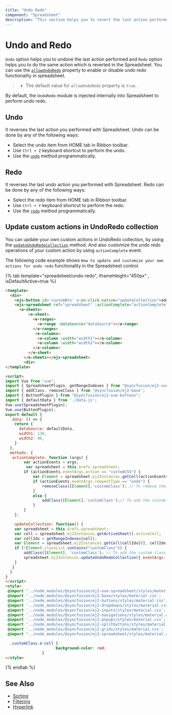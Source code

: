 ```yaml
---
title: "Undo Redo"
component: "Spreadsheet"
description: "This section helps you to revert the last action performed and revert the last undo action performed with Spreadsheet."
---
```


# Undo and Redo

`Undo` option helps you to undone the last action performed and `Redo` option helps you to do the same action which is reverted in the Spreadsheet. You can use the [`allowUndoRedo`](../api/spreadsheet/#allowundoredo) property to enable or disable undo redo functionality in spreadsheet.

> * The default value for `allowUndoRedo` property is `true`.

By default, the `UndoRedo` module is injected internally into Spreadsheet to perform undo redo.

## Undo

It reverses the last action you performed with Spreadsheet. Undo can be done by any of the following ways:

* Select the undo item from HOME tab in Ribbon toolbar.
* Use `Ctrl + Z` keyboard shortcut to perform the undo.
* Use the [`undo`](../api/spreadsheet/#undo) method programmatically.

## Redo

It reverses the last undo action you performed with Spreadsheet. Redo can be done by any of the following ways:

* Select the redo item from HOME tab in Ribbon toolbar.
* Use `Ctrl + Y` keyboard shortcut to perform the redo.
* Use the [`redo`](../api/spreadsheet/#redo) method programmatically.

## Update custom actions in UndoRedo collection

You can update your own custom actions in UndoRedo collection, by using the [`updateUndoRedoCollection`](../api/spreadsheet/#updateUndoRedoCollection) method. And also customize the undo redo operations of your custom action by using `actionComplete` event.

The following code example shows `How to update and customize your own actions for undo redo` functionality in the Spreadsheet control.

{% tab template="spreadsheet/undo-redo", iframeHeight="450px" , isDefaultActive=true %}

```html
<template>
  <div>
    <ejs-button id='customBtn' v-on:click.native="updateCollection">add/remove Class</ejs-button>
    <ejs-spreadsheet ref="spreadsheet" :actionComplete="actionComplete">
      <e-sheets>
          <e-sheet>
            <e-ranges>
              <e-range :dataSource="dataSource"></e-range>
            </e-ranges>
             <e-columns>
              <e-column :width="width1"></e-column>
              <e-column :width="width2"></e-column>
            </e-columns>
          </e-sheet>
        </e-sheets></ejs-spreadsheet>
        <div>
</template>

<script>
import Vue from "vue";
import { SpreadsheetPlugin, getRangeIndexes } from "@syncfusion/ej2-vue-spreadsheet";
import { addClass, removeClass } from '@syncfusion/ej2-base';
import { ButtonPlugin } from "@syncfusion/ej2-vue-buttons";
import { defaultData } from './data.js';
Vue.use(SpreadsheetPlugin);
Vue.use(ButtonPlugin);
export default {
   data: () => {
    return {
      dataSource: defaultData,
      width1: 130,
      width2: 96,
    }
  },
  methods: {
   actionComplete: function (args) {
        var actionEvents = args;
         var spreadsheet = this.$refs.spreadsheet;
        if (actionEvents.eventArgs.action == "customCSS") {
            var Element = spreadsheet.ej2Instances.getCell(actionEvents.eventArgs.rowIdx,actionEvents.eventArgs.colIdx);
            if (actionEvents.eventArgs.requestType == "undo") {
                removeClass([Element],'customClass'); // To remove the custom class in undo action
            }
            else {
                addClass([Element],'customClass');// To add the custom class in redo action
            }
        }
    },

    updateCollection: function() {
    var spreadsheet = this.$refs.spreadsheet;
    var cell = spreadsheet.ej2Instances.getActiveSheet().activeCell;
    var cellIdx = getRangeIndexes(cell);
    var Element = spreadsheet.ej2Instances.getCell(cellIdx[0], cellIdx[1]);
    if (!Element.classList.contains("customClass")) {
        addClass([Element], 'customClass'); // To add the custom class in active cell element
        spreadsheet.ej2Instances.updateUndoRedoCollection({ eventArgs: { class: 'customClass', rowIdx: cellIdx[0], colIdx: cellIdx[1], action: 'customCSS' } }); // To update the undo redo collection
    }
   }
  }
}
</script>
<style>
 @import "../node_modules/@syncfusion/ej2-vue-spreadsheet/styles/material.css";
 @import '../node_modules/@syncfusion/ej2-base/styles/material.css';  
 @import '../node_modules/@syncfusion/ej2-buttons/styles/material.css';  
 @import '../node_modules/@syncfusion/ej2-dropdowns/styles/material.css';  
 @import '../node_modules/@syncfusion/ej2-inputs/styles/material.css';  
 @import '../node_modules/@syncfusion/ej2-navigations/styles/material.css';
 @import '../node_modules/@syncfusion/ej2-popups/styles/material.css';
 @import '../node_modules/@syncfusion/ej2-splitbuttons/styles/material.css';
 @import '../node_modules/@syncfusion/ej2-grids/styles/material.css';
 @import "../node_modules/@syncfusion/ej2-spreadsheet/styles/material.css";

  .customClass.e-cell {
                      background-color: red;
                }
</style>
```

{% endtab %}

## See Also

* [Sorting](./sort)
* [Filtering](./filter)
* [Hyperlink](./link)